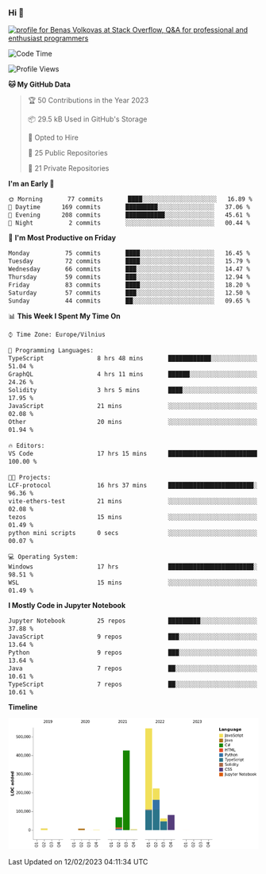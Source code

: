 ### Hi 👋
<a href="https://stackoverflow.com/users/14954249/benas-volkovas"><img src="https://stackoverflow.com/users/flair/14954249.png?theme=dark" width="208" height="58" alt="profile for Benas Volkovas at Stack Overflow, Q&amp;A for professional and enthusiast programmers" title="profile for Benas Volkovas at Stack Overflow, Q&amp;A for professional and enthusiast programmers"></a>

<!--START_SECTION:waka-->
![Code Time](http://img.shields.io/badge/Code%20Time-1%2C258%20hrs%2051%20mins-blue)

![Profile Views](http://img.shields.io/badge/Profile%20Views-0-blue)

**🐱 My GitHub Data** 

> 🏆 50 Contributions in the Year 2023
 > 
> 📦 29.5 kB Used in GitHub's Storage 
 > 
> 💼 Opted to Hire
 > 
> 📜 25 Public Repositories 
 > 
> 🔑 21 Private Repositories  
 > 
**I'm an Early 🐤** 

```text
🌞 Morning       77 commits       ████░░░░░░░░░░░░░░░░░░░░░   16.89 % 
🌆 Daytime      169 commits       █████████░░░░░░░░░░░░░░░░   37.06 % 
🌃 Evening      208 commits       ███████████░░░░░░░░░░░░░░   45.61 % 
🌙 Night          2 commits       ░░░░░░░░░░░░░░░░░░░░░░░░░   00.44 % 

```
📅 **I'm Most Productive on Friday** 

```text
Monday          75 commits       ████░░░░░░░░░░░░░░░░░░░░░   16.45 % 
Tuesday         72 commits       ████░░░░░░░░░░░░░░░░░░░░░   15.79 % 
Wednesday       66 commits       ███░░░░░░░░░░░░░░░░░░░░░░   14.47 % 
Thursday        59 commits       ███░░░░░░░░░░░░░░░░░░░░░░   12.94 % 
Friday          83 commits       ████░░░░░░░░░░░░░░░░░░░░░   18.20 % 
Saturday        57 commits       ███░░░░░░░░░░░░░░░░░░░░░░   12.50 % 
Sunday          44 commits       ██░░░░░░░░░░░░░░░░░░░░░░░   09.65 % 

```


📊 **This Week I Spent My Time On** 

```text
⌚︎ Time Zone: Europe/Vilnius

💬 Programming Languages: 
TypeScript               8 hrs 48 mins       ████████████░░░░░░░░░░░░░   51.04 % 
GraphQL                  4 hrs 11 mins       ██████░░░░░░░░░░░░░░░░░░░   24.26 % 
Solidity                 3 hrs 5 mins        ████░░░░░░░░░░░░░░░░░░░░░   17.95 % 
JavaScript               21 mins             ░░░░░░░░░░░░░░░░░░░░░░░░░   02.08 % 
Other                    20 mins             ░░░░░░░░░░░░░░░░░░░░░░░░░   01.94 % 

🔥 Editors: 
VS Code                  17 hrs 15 mins      █████████████████████████   100.00 % 

🐱‍💻 Projects: 
LCF-protocol             16 hrs 37 mins      ████████████████████████░   96.36 % 
vite-ethers-test         21 mins             ░░░░░░░░░░░░░░░░░░░░░░░░░   02.08 % 
tezos                    15 mins             ░░░░░░░░░░░░░░░░░░░░░░░░░   01.49 % 
python mini scripts      0 secs              ░░░░░░░░░░░░░░░░░░░░░░░░░   00.07 % 

💻 Operating System: 
Windows                  17 hrs              ████████████████████████░   98.51 % 
WSL                      15 mins             ░░░░░░░░░░░░░░░░░░░░░░░░░   01.49 % 

```

**I Mostly Code in Jupyter Notebook** 

```text
Jupyter Notebook         25 repos            █████████░░░░░░░░░░░░░░░░   37.88 % 
JavaScript               9 repos             ███░░░░░░░░░░░░░░░░░░░░░░   13.64 % 
Python                   9 repos             ███░░░░░░░░░░░░░░░░░░░░░░   13.64 % 
Java                     7 repos             ██░░░░░░░░░░░░░░░░░░░░░░░   10.61 % 
TypeScript               7 repos             ██░░░░░░░░░░░░░░░░░░░░░░░   10.61 % 

```


**Timeline**

![Chart not found](https://raw.githubusercontent.com/BenasVolkovas/BenasVolkovas/main/charts/bar_graph.png) 


 Last Updated on 12/02/2023 04:11:34 UTC
<!--END_SECTION:waka-->

